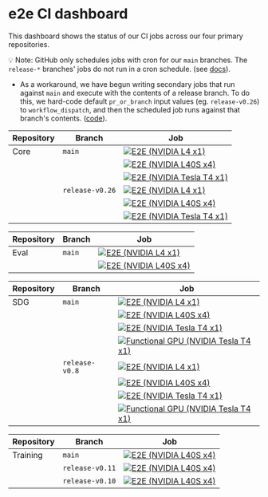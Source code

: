 # e2e CI dashboard

This dashboard shows the status of our CI jobs across our four primary repositories. 

💡 Note: GitHub only schedules jobs with cron for our `main` branches. The `release-*` branches' jobs do not run in a cron schedule. (see [docs](https://docs.github.com/en/actions/writing-workflows/choosing-when-your-workflow-runs/events-that-trigger-workflows#schedule)).
  * As a workaround, we have begun writing secondary jobs that run against `main` and execute with the contents of a release branch. To do this, we hard-code default `pr_or_branch` input values (eg. `release-v0.26`) to `workflow_dispatch`, and then the scheduled job runs against that branch's contents. ([code](https://github.com/instructlab/instructlab/pull/3435)).

| Repository | Branch | Job |
|------------|--------|-----|
| Core | `main` | [![E2E (NVIDIA L4 x1)](https://github.com/instructlab/instructlab/actions/workflows/e2e-nvidia-l4-x1.yml/badge.svg?branch=main)](https://github.com/instructlab/instructlab/actions/workflows/e2e-nvidia-l4-x1.yml) |
| | | [![E2E (NVIDIA L40S x4)](https://github.com/instructlab/instructlab/actions/workflows/e2e-nvidia-l40s-x4.yml/badge.svg?branch=main)](https://github.com/instructlab/instructlab/actions/workflows/e2e-nvidia-l40s-x4.yml) |
| | | [![E2E (NVIDIA Tesla T4 x1)](https://github.com/instructlab/instructlab/actions/workflows/e2e-nvidia-t4-x1.yml/badge.svg?branch=main)](https://github.com/instructlab/instructlab/actions/workflows/e2e-nvidia-t4-x1.yml) |
| | `release-v0.26` | [![E2E (NVIDIA L4 x1)](https://github.com/instructlab/instructlab/actions/workflows/e2e-nvidia-l4-x1.yml/badge.svg?branch=release-v0.26)](https://github.com/instructlab/instructlab/actions/workflows/e2e-nvidia-l4-x1.yml) |
| | | [![E2E (NVIDIA L40S x4)](https://github.com/instructlab/instructlab/actions/workflows/e2e-nvidia-l40s-x4.yml/badge.svg?branch=release-v0.26)](https://github.com/instructlab/instructlab/actions/workflows/e2e-nvidia-l40s-x4.yml) |
| | | [![E2E (NVIDIA Tesla T4 x1)](https://github.com/instructlab/instructlab/actions/workflows/e2e-nvidia-t4-x1.yml/badge.svg?branch=release-v0.26)](https://github.com/instructlab/instructlab/actions/workflows/e2e-nvidia-t4-x1.yml) |

| Repository | Branch | Job |
|------------|--------|-----|
| Eval | `main` | [![E2E (NVIDIA L4 x1)](https://github.com/instructlab/eval/actions/workflows/e2e-nvidia-l4-x1.yml/badge.svg?branch=main)](https://github.com/instructlab/eval/actions/workflows/e2e-nvidia-l4-x1.yml) |
| | | [![E2E (NVIDIA L40S x4)](https://github.com/instructlab/eval/actions/workflows/e2e-nvidia-l40s-x4.yml/badge.svg?branch=main)](https://github.com/instructlab/eval/actions/workflows/e2e-nvidia-l40s-x4.yml) |

| Repository | Branch | Job |
|------------|--------|-----|
| SDG | `main` | [![E2E (NVIDIA L4 x1)](https://github.com/instructlab/sdg/actions/workflows/e2e-nvidia-l4-x1.yml/badge.svg?branch=main)](https://github.com/instructlab/sdg/actions/workflows/e2e-nvidia-l4-x1.yml) |
| | | [![E2E (NVIDIA L40S x4)](https://github.com/instructlab/sdg/actions/workflows/e2e-nvidia-l40s-x4.yml/badge.svg?branch=main)](https://github.com/instructlab/sdg/actions/workflows/e2e-nvidia-l40s-x4.yml) |
| | | [![E2E (NVIDIA Tesla T4 x1)](https://github.com/instructlab/sdg/actions/workflows/e2e-nvidia-t4-x1.yml/badge.svg?branch=main)](https://github.com/instructlab/sdg/actions/workflows/e2e-nvidia-t4-x1.yml) |
| | | [![Functional GPU (NVIDIA Tesla T4 x1)](https://github.com/instructlab/sdg/actions/workflows/functional-gpu-nvidia-t4-x1.yml/badge.svg?branch=main)](https://github.com/instructlab/sdg/actions/workflows/functional-gpu-nvidia-t4-x1.yml)|
| | `release-v0.8` | [![E2E (NVIDIA L4 x1)](https://github.com/instructlab/sdg/actions/workflows/e2e-nvidia-l4-x1.yml/badge.svg?branch=release-v0.8)](https://github.com/instructlab/sdg/actions/workflows/e2e-nvidia-l4-x1.yml) |
| | | [![E2E (NVIDIA L40S x4)](https://github.com/instructlab/sdg/actions/workflows/e2e-nvidia-l40s-x4.yml/badge.svg?branch=release-v0.8)](https://github.com/instructlab/sdg/actions/workflows/e2e-nvidia-l40s-x4.yml) |
| | | [![E2E (NVIDIA Tesla T4 x1)](https://github.com/instructlab/sdg/actions/workflows/e2e-nvidia-t4-x1.yml/badge.svg?branch=release-v0.8)](https://github.com/instructlab/sdg/actions/workflows/e2e-nvidia-t4-x1.yml) |
| | | [![Functional GPU (NVIDIA Tesla T4 x1)](https://github.com/instructlab/sdg/actions/workflows/functional-gpu-nvidia-t4-x1.yml/badge.svg?branch=release-v0.8)](https://github.com/instructlab/sdg/actions/workflows/functional-gpu-nvidia-t4-x1.yml)|

| Repository | Branch | Job |
|------------|--------|-----|
| Training | `main` | [![E2E (NVIDIA L40S x4)](https://github.com/instructlab/training/actions/workflows/e2e-nvidia-l40s-x4.yml/badge.svg?branch=main)](https://github.com/instructlab/training/actions/workflows/e2e-nvidia-l40s-x4.yml) |
| | `release-v0.11` | [![E2E (NVIDIA L40S x4)](https://github.com/instructlab/training/actions/workflows/e2e-nvidia-l40s-x4.yml/badge.svg?branch=release-v0.11)](https://github.com/instructlab/training/actions/workflows/e2e-nvidia-l40s-x4.yml)|
| | `release-v0.10` | [![E2E (NVIDIA L40S x4)](https://github.com/instructlab/training/actions/workflows/e2e-nvidia-l40s-x4.yml/badge.svg?branch=release-v0.10)](https://github.com/instructlab/training/actions/workflows/e2e-nvidia-l40s-x4.yml)|